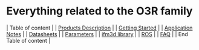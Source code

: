 # Everything related to the O3R family

| Table of content                                                              |
| [Products Description](ProductsDescription/README.md)                         |
| [Getting Started](GettingStarted/README.md)                                   |
| [Application Notes](ApplicationNotes/README.md)                               |
| [Datasheets](Datasheets/README.md)                                            |
| [Parameters](Parameters/README.md)                                            |
| [ifm3d library](https://github.com/ifm/documentation/blob/main/O3R/README.md) |
| [ROS](http://www.google.com)                                                  |
| [FAQ](FAQ/README.md)                                                          |
| End Table of content                                                          |